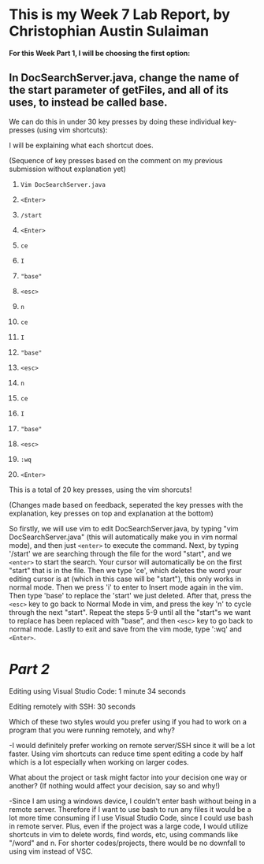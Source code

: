 # **This is my Week 7 Lab Report, by Christophian Austin Sulaiman**

**For this Week Part 1, I will be choosing the first option:**

## In DocSearchServer.java, change the name of the start parameter of getFiles, and all of its uses, to instead be called base.

We can do this in under 30 key presses by doing these individual key-presses (using vim shortcuts):

I will be explaining what each shortcut does.

(Sequence of key presses based on the comment on my previous submission without explanation yet)

1. `Vim DocSearchServer.java`

2. `<Enter>`

3. `/start`

4. `<Enter>`

5. `ce`

6. `I`

7. `"base"`

8. `<esc>`

9. `n`

10. `ce`

11. `I`

12. `"base"`

13. `<esc>`

14. `n`

15. `ce`

16. `I`

17. `"base"`

18. `<esc>`

19. `:wq`

20. `<Enter>`

This is a total of 20 key presses, using the vim shorcuts!

(Changes made based on feedback, seperated the key presses with the explanation, key presses on top and explanation at the bottom)

So firstly, we will use vim to edit DocSearchServer.java, by typing "vim DocSearchServer.java" (this will automatically make you in vim normal mode), and then just `<enter>` to execute the command. Next, by typing '/start' we are searching through the file for the word "start", and we `<enter>` to start the search. Your cursor will automatically be on the first "start" that is in the file. Then we type 'ce', which deletes the word your editing cursor is at (which in this case will be "start"), this only works in normal mode. Then we press 'i' to enter to Insert mode again in the vim. Then type 'base' to replace the 'start' we just deleted. After that, press the `<esc>` key to go back to Normal Mode in vim, and press the key 'n' to cycle through the next "start". Repeat the steps 5-9 until all the "start"s we want to replace has been replaced with "base", and then `<esc>` key to go back to normal mode. Lastly to exit and save from the vim mode, type ':wq' and `<Enter>`.



# ***Part 2***

Editing using Visual Studio Code: 1 minute 34 seconds


Editing remotely with SSH: 30 seconds

Which of these two styles would you prefer using if you had to work on a program that you were running remotely, and why?

-I would definitely prefer working on remote server/SSH since it will be a lot faster. Using vim shortcuts can reduce time spent editing a code by half which is
a lot especially when working on larger codes.

What about the project or task might factor into your decision one way or another? (If nothing would affect your decision, say so and why!)

-Since I am using a windows device, I couldn't enter bash without being in a remote server. Therefore if I want to use bash to run any files it would be a lot more time consuming if I use
Visual Studio Code, since I could use bash in remote server. Plus, even if the project was a large code, I would utilize shortcuts in vim to delete words, find words, etc, using commands
like "/word" and n. For shorter codes/projects, there would be no downfall to using vim instead of VSC.